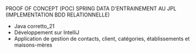 PROOF OF CONCEPT (POC) SPRING DATA D'ENTRAINEMENT AU JPL (IMPLEMENTATION BDD RELATIONNELLE)
- Java corretto_21
- Développement sur IntelliJ
- Application de gestion de contacts, client, catégories, établissements et maisons-mères

